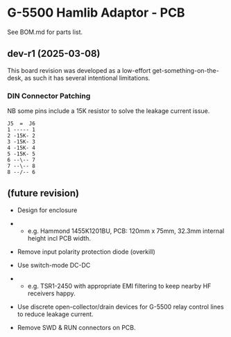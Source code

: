 # G-5500 Hamlib Adaptor - PCB

See BOM.md for parts list.

## dev-r1 (2025-03-08)

This board revision was developed as a low-effort get-something-on-the-desk, as such it has several intentional limitations.

### DIN Connector Patching

NB some pins include a 15K resistor to solve the leakage current issue.

```
J5  =  J6
1 ----- 1
2 -15K- 2
3 -15K- 3
4 -15K- 4
5 -15K- 5
6 --\-- 7
7 --\-- 8
8 --/-- 6

```

## (future revision)

* Design for enclosure
* * e.g. Hammond 1455K1201BU, PCB: 120mm x 75mm, 32.3mm internal height incl PCB width.

* Remove input polarity protection diode (overkill)

* Use switch-mode DC-DC
* * e.g. TSR1-2450 with appropriate EMI filtering to keep nearby HF receivers happy.

* Use discrete open-collector/drain devices for G-5500 relay control lines to reduce leakage current.

* Remove SWD & RUN connectors on PCB.
